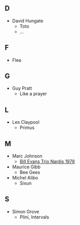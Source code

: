 ## D

- David Hungate
    - Toto
    - …

## F

- Flea

## G

- Guy Pratt
    - Like a prayer

## L

- Les Claypool
    - Primus

## M

- Marc Johnson
    - [Bill Evans Trio Nardis 1978](https://www.youtube.com/watch?v=hETmWOrKcRE)
- Maurice Gibb
    - Bee Gees
- Michel Alibo
    - Sixun

## S

- Simon Grove
    - Plini, Intervals
